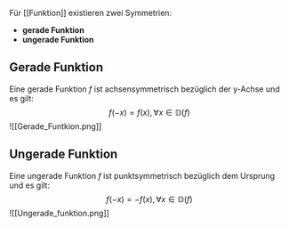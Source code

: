 Für [[Funktion]] existieren zwei Symmetrien:
- **gerade Funktion**
- **ungerade Funktion**

## Gerade Funktion
Eine gerade Funktion $f$ ist achsensymmetrisch bezüglich der y-Achse und es gilt:
$$
f(-x) = f(x), \forall x \in \mathbb{D}(f)
$$
![[Gerade_Funtkion.png]]
## Ungerade Funktion
Eine ungerade Funktion $f$ ist punktsymmetrisch bezüglich dem Ursprung und es gilt:
$$
f(-x) = -f(x), \forall x \in \mathbb{D}(f)
$$
![[Ungerade_funktion.png]]